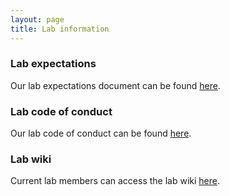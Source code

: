 ```yaml
---
layout: page
title: Lab information
---
```

### Lab expectations

Our lab expectations document can be found [here](data/LabExpectations.pdf).

### Lab code of conduct

Our lab code of conduct can be found [here](data/CodeOfConduct.pdf).

### Lab wiki

Current lab members can access the lab wiki [here](https://sites.google.com/view/mallottlabwiki/home).
